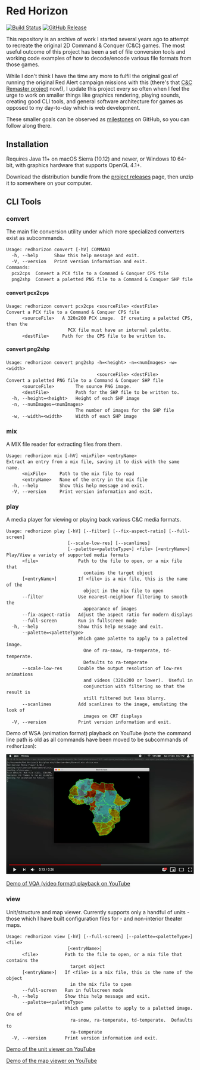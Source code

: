 
Red Horizon
===========

[![Build Status](https://github.com/ultraq/redhorizon/actions/workflows/build.yml/badge.svg)](https://github.com/ultraq/redhorizon/actions)
[![GitHub Release](https://img.shields.io/github/release/ultraq/redhorizon.svg?maxAge=3600)](https://github.com/ultraq/redhorizon/releases/latest)

This repository is an archive of work I started several years ago to attempt to
recreate the original 2D Command & Conquer (C&C) games.  The most useful outcome
of this project has been a set of file conversion tools and working code
examples of how to decode/encode various file formats from those games.

While I don't think I have the time any more to fulfil the original goal of
running the original Red Alert campaign missions with this (there's that [C&C
Remaster project](https://www.ea.com/en-gb/games/command-and-conquer/command-and-conquer-remastered)
now!), I update this project every so often when I feel the urge to work on
smaller things like graphics rendering, playing sounds, creating good CLI tools,
and general software architecture for games as opposed to my day-to-day which is
web development.

These smaller goals can be observed as [milestones](https://github.com/ultraq/redhorizon/milestones)
on GitHub, so you can follow along there.


Installation
------------

Requires Java 11+ on macOS Sierra (10.12) and newer, or Windows 10 64-bit, with
graphics hardware that supports OpenGL 4.1+.

Download the distribution bundle from the [project releases](https://github.com/ultraq/redhorizon/releases)
page, then unzip it to somewhere on your computer.


CLI Tools
---------

### convert

The main file conversion utility under which more specialized converters exist
as subcommands.

```
Usage: redhorizon convert [-hV] COMMAND
  -h, --help      Show this help message and exit.
  -V, --version   Print version information and exit.
Commands:
  pcx2cps  Convert a PCX file to a Command & Conquer CPS file
  png2shp  Convert a paletted PNG file to a Command & Conquer SHP file
```

#### convert pcx2cps

```
Usage: redhorizon convert pcx2cps <sourceFile> <destFile>
Convert a PCX file to a Command & Conquer CPS file
      <sourceFile>   A 320x200 PCX image.  If creating a paletted CPS, then the
                       PCX file must have an internal palette.
      <destFile>     Path for the CPS file to be written to.
```

#### convert png2shp

```
Usage: redhorizon convert png2shp -h=<height> -n=<numImages> -w=<width>
                                  <sourceFile> <destFile>
Convert a paletted PNG file to a Command & Conquer SHP file
      <sourceFile>        The sounce PNG image.
      <destFile>          Path for the SHP file to be written to.
  -h, --height=<height>   Height of each SHP image
  -n, --numImages=<numImages>
                          The number of images for the SHP file
  -w, --width=<width>     Width of each SHP image
```

### mix

A MIX file reader for extracting files from them.

```
Usage: redhorizon mix [-hV] <mixFile> <entryName>
Extract an entry from a mix file, saving it to disk with the same name.
      <mixFile>     Path to the mix file to read
      <entryName>   Name of the entry in the mix file
  -h, --help        Show this help message and exit.
  -V, --version     Print version information and exit.
```

### play

A media player for viewing or playing back various C&C media formats.

```
Usage: redhorizon play [-hV] [--filter] [--fix-aspect-ratio] [--full-screen]
                       [--scale-low-res] [--scanlines]
                       [--palette=<paletteType>] <file> [<entryName>]
Play/View a variety of supported media formats
      <file>               Path to the file to open, or a mix file that
                             contains the target object
      [<entryName>]        If <file> is a mix file, this is the name of the
                             object in the mix file to open
      --filter             Use nearest-neighbour filtering to smooth the
                             appearance of images
      --fix-aspect-ratio   Adjust the aspect ratio for modern displays
      --full-screen        Run in fullscreen mode
  -h, --help               Show this help message and exit.
      --palette=<paletteType>
                           Which game palette to apply to a paletted image.
                             One of ra-snow, ra-temperate, td-temperate.
                             Defaults to ra-temperate
      --scale-low-res      Double the output resolution of low-res animations
                             and videos (320x200 or lower).  Useful in
                             conjunction with filtering so that the result is
                             still filtered but less blurry.
      --scanlines          Add scanlines to the image, emulating the look of
                             images on CRT displays
  -V, --version            Print version information and exit.
```

Demo of WSA (animation format) playback on YouTube (note the command line path
is old as all commands have been moved to be subcommands of `redhorizon`):

[![Red Horizon - Play WSA file demo](screenshot-of-wsa-demo.png)](https://www.youtube.com/watch?v=mp7A6EMWupY)

[Demo of VQA (video format) playback on YouTube](https://www.youtube.com/watch?v=3jpLoEJ22xc)

### view

Unit/structure and map viewer.  Currently supports only a handful of units -
those which I have built configuration files for - and non-interior theater
maps.

```
Usage: redhorizon view [-hV] [--full-screen] [--palette=<paletteType>] <file>
                       [<entryName>]
      <file>          Path to the file to open, or a mix file that contains the
                        target object
      [<entryName>]   If <file> is a mix file, this is the name of the object
                        in the mix file to open
      --full-screen   Run in fullscreen mode
  -h, --help          Show this help message and exit.
      --palette=<paletteType>
                      Which game palette to apply to a paletted image.  One of
                        ra-snow, ra-temperate, td-temperate.  Defaults to
                        ra-temperate
  -V, --version       Print version information and exit.
```

[Demo of the unit viewer on YouTube](https://www.youtube.com/watch?v=UihLl4ALbnw)

[Demo of the map viewer on YouTube](https://youtu.be/zPHCF8BfkKU)
